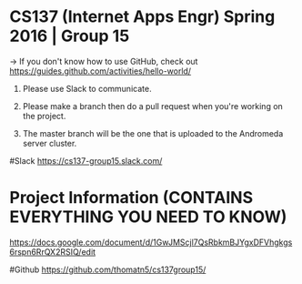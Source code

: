 # CS137 (Internet Apps Engr) Spring 2016 | Group 15

-> If you don't know how to use GitHub, check out https://guides.github.com/activities/hello-world/

1) Please use Slack to communicate.

2) Please make a branch then do a pull request when you're working on the project.

3) The master branch will be the one that is uploaded to the Andromeda server cluster.

#Slack
https://cs137-group15.slack.com/

# Project Information (CONTAINS EVERYTHING YOU NEED TO KNOW)
https://docs.google.com/document/d/1GwJMScjl7QsRbkmBJYgxDFVhgkgs6rspn6RrQX2RSIQ/edit

#Github
https://github.com/thomatn5/cs137group15/
